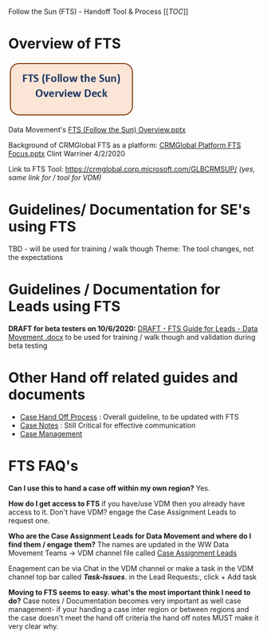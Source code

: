 Follow the Sun (FTS) - Handoff Tool & Process
[[_TOC_]]



# Overview of FTS

[![image.png](/.attachments/image-3889c768-e052-4ad8-b7bf-a13fbc508ff4.png)](/.attachments/FTS%20(Follow%20the%20Sun)%20Overview-38f63ade-0548-439f-83e1-64c9e130436d.pptx)

Data Movement's [FTS (Follow the Sun) Overview.pptx](/.attachments/FTS%20(Follow%20the%20Sun)%20Overview-38f63ade-0548-439f-83e1-64c9e130436d.pptx)

Background of CRMGlobal FTS as a platform: [CRMGlobal Platform FTS Focus.pptx](/.attachments/CRMGlobal%20Platform%20FTS%20Focus-7d6d8575-4d65-4fd3-8cdc-087c6592047d.pptx) Clint Warriner 4/2/2020



Link to FTS Tool: 
https://crmglobal.corp.microsoft.com/GLBCRMSUP/
_(yes, same link for / tool for VDM)_ 

# Guidelines/ Documentation for SE's using FTS

TBD - will be used for training / walk though 
Theme: 
The tool changes, not the expectations 
# Guidelines / Documentation for Leads using FTS

**DRAFT for beta testers on 10/6/2020:**    [DRAFT - FTS Guide for Leads - Data Movement .docx](/.attachments/DRAFT%20-%20FTS%20Guide%20for%20Leads%20-%20Data%20Movement%20-f3d79854-e7c2-42fd-90f2-44a78a65829e.docx)
 to  be used for training / walk though and validation during beta testing 

# Other Hand off related guides and documents
- [Case Hand Off Process](https://dev.azure.com/Supportability/Big%20Data/_wiki/wikis/Big-Data.wiki/306262/Case-Handoff-Process) : Overall guideline, to be updated with FTS 
- [Case Notes](https://dev.azure.com/Supportability/Big%20Data/_wiki/wikis/Big-Data.wiki/289631/Case-Notes) : Still Critical for effective communication 
- [Case Management](https://dev.azure.com/Supportability/Big%20Data/_wiki/wikis/Big-Data.wiki/289629/Case-Management)

# FTS FAQ's
**Can I use this to hand a case off within my own region?** 
Yes. 

**How do I get access to FTS** 
if you have/use VDM then you already have access to it. 
Don't have VDM? engage the Case Assignment Leads to request one.


**Who are the Case Assignment Leads for Data Movement and where do I find them / engage them?**
The names are updated in the WW Data Movement Teams -> VDM channel file called [Case Assignment Leads](https://microsofteur.sharepoint.com/:x:/t/WWDataMovement/EdlJ69AUILVBij1KpuH35X4Ba3NPuaL_pJSPpNj3z_HO5A?e=Pwnivy) 

Enagement can be via Chat in the VDM channel or make a task in the VDM channel top bar called **_**Task-Issues**_**. in the Lead Requests:, click + Add task

**Moving to FTS seems to easy. what's the most important think I need to do?**
Case notes / Documentation becomes very important as well case management- if your handing a case inter region or between regions and the case doesn't meet the hand off criteria the hand off notes MUST make it very clear why. 